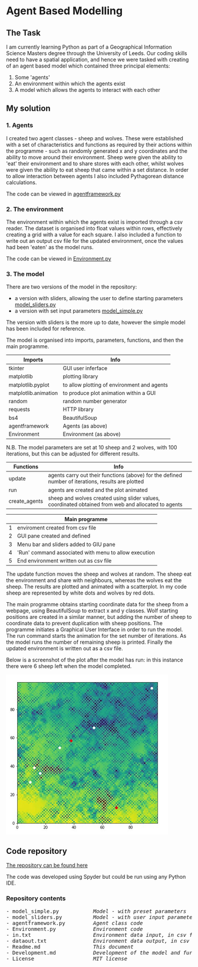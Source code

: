 # Agent Based Modelling

## The Task

I am currently learning Python as part of a Geographical Information Science Masters degree through the University of Leeds.  Our coding skills need to have a spatial application, and hence we were tasked with creating of an agent based model which contained three principal elements:
1.  Some 'agents'
2.  An environment within which the agents exist
3.  A model which allows the agents to interact with each other

## My solution

### 1. Agents

I created two agent classes - sheep and wolves. These were established with a set of characteristics and functions as required by their actions within the programme - such as randomly generated x and y coordinates and the ability to move around their environment.  Sheep were given the ability to 'eat' their environment and to share stores with each other, whilst wolves were given the ability to eat sheep that came within a set distance.  In order to allow interaction between agents I also included Pythagorean distance calculations.

The code can be viewed in [agentframework.py](https://github.com/geocoder21/githubintro/blob/main/agentframework.py)

### 2. The environment

The environment within which the agents exist is imported through a csv reader.  The dataset is organised into float values within rows, effectively creating a grid with a value for each square.  I also included a function to write out an output csv file for the updated environment, once the values had been 'eaten' as the model runs.

The code can be viewed in [Environment.py](https://github.com/geocoder21/githubintro/blob/main/Environment.py)

### 3. The model

There are two versions of the model in the repository:
- a version with sliders, allowing the user to define starting parameters [model_sliders.py](https://github.com/geocoder21/githubintro/blob/main/model_sliders.py)
- a version with set input parameters [model_simple.py](https://github.com/geocoder21/githubintro/blob/main/model_simple.py)

The version with sliders is the more up to date, however the simple model has been included for reference.

The model is organised into imports, parameters, functions, and then the main programme.  

| Imports  | Info|
|----------|-------|  
tkinter    | GUI user inferface
matplotlib | plotting library
matplotlib.pyplot | to allow plotting of environment and agents
matplotlib.animation | to produce plot animation within a GUI
random | random number generator
requests | HTTP library
bs4 | BeautifulSoup
agentframework | Agents (as above)
Environment | Environment (as above)

  
N.B. The model parameters are set at 10 sheep and 2 wolves, with 100 iterations, but this can be adjusted for different results.

| Functions  | Info|
|----------|-------|  
update  | agents carry out their functions (above) for the defined number of iterations, results are plotted
run | agents are created and the plot animated 
create_agents | sheep and wolves created using slider values, coordinated obtained from web and allocated to agents

|   | Main programme|
|----------|-------|  
1  | enviroment created from csv file
2 | GUI pane created and defined
3 | Menu bar and sliders added to GIU pane
4 | 'Run' command associated with menu to allow execution
5 | End environment written out as csv file

The update function moves the sheep and wolves at random.  The sheep eat the environment and share with neighbours, whereas the wolves eat the sheep.  The results are plotted and animated with a scatterplot.  In my code sheep are represented by white dots and wolves by red dots.  

The main programme obtains starting coordinate data for the sheep from a webpage, using BeautifulSoup to extract x and y classes.  Wolf starting positions are created in a similar manner, but adding the number of sheep to coordinate data to prevent duplication with sheep positions.  The programme initiates a Graphical User Interface in order to run the model.  The run command starts the animation for the set number of iterations.  As the model runs the number of remaining sheep is printed.  Finally the updated environment is written out as a csv file.




Below is a screenshot of the plot after the model has run: in this instance there were 6 sheep left when the model completed.

![Simple model](plotscreesnhot.jpeg)


## Code repository

[The repository can be found here](https://github.com/geocoder21/githubintro)

The code was developed using Spyder but could be run using any Python IDE.

### Repository contents
<pre>
- model_simple.py          <i> Model - with preset parameters </i>
- model_sliders.py         <i> Model - with user input parameters </i>
- agentframework.py        <i> Agent class code </i>
- Environment.py           <i> Environment code </i>
- in.txt                   <i> Environment data input, in csv format </i>
- dataout.txt              <i> Environment data output, in csv format </i>
- Readme.md                <i> This document </i>
- Development.md           <i> Development of the model and further ideas</i>
- License                  <i> MIT license </i>
</pre>
